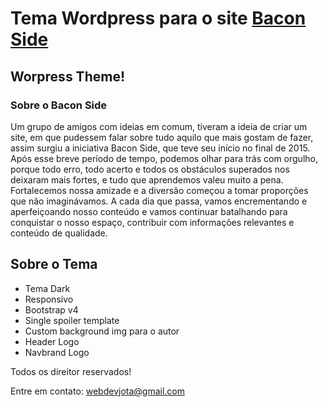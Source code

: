 # Tema Wordpress para o site [Bacon Side](https://baconside.com.br)

## Worpress Theme!

### Sobre o Bacon Side

Um grupo de amigos com ideias em comum, tiveram a ideia de criar um site, em que pudessem falar sobre tudo aquilo que mais gostam
de fazer, assim surgiu a iniciativa Bacon Side, que teve seu início no final de 2015. Após esse breve período de tempo, podemos
olhar para trás com orgulho, porque todo erro, todo acerto e todos os obstáculos superados nos deixaram mais fortes, e
tudo que aprendemos valeu muito a pena. Fortalecemos nossa amizade e a diversão começou a tomar proporções que não
imaginávamos.
A cada dia que passa, vamos encrementando e aperfeiçoando nosso conteúdo e vamos continuar batalhando para conquistar o nosso espaço, 
contribuir com informações relevantes e conteúdo de qualidade.

## Sobre o Tema 

- Tema Dark
- Responsivo
- Bootstrap v4
- Single spoiler template
- Custom background img para o autor
- Header Logo
- Navbrand Logo

Todos os direitor reservados!

Entre em contato: webdevjota@gmail.com


